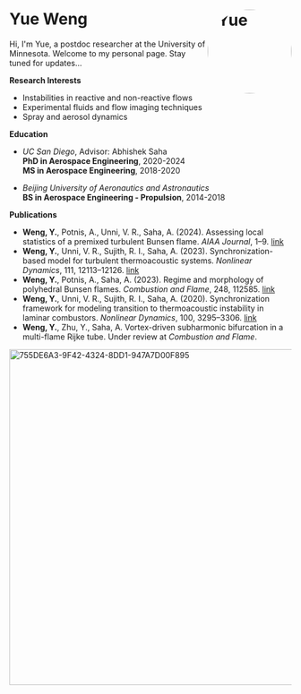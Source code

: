 
# Yue Weng <img src="https://github.com/user-attachments/assets/bb5105c2-5cb4-47f7-a905-6fe3d13f0c17" alt="Yue" align="right" width="150" style="border-radius:60%;">

Hi, I'm Yue, a postdoc researcher at the University of Minnesota. Welcome to my personal page. Stay tuned for updates... 

**Research Interests**
- Instabilities in reactive and non-reactive flows 
- Experimental fluids and flow imaging techniques 
- Spray and aerosol dynamics 


**Education** 
- _UC San Diego_, Advisor: Abhishek Saha \
      **PhD in Aerospace Engineering**, 2020-2024 \
      **MS in Aerospace Engineering**, 2018-2020
  
- _Beijing University of Aeronautics and Astronautics_ \
        **BS in Aerospace Engineering - Propulsion**, 2014-2018
    

**Publications** 
- **Weng, Y.**, Potnis, A., Unni, V. R., Saha, A. (2024). Assessing local statistics of a premixed turbulent Bunsen flame. _AIAA Journal_, 1–9. [link](https://doi.org/10.2514/1.j063916)
- **Weng, Y.**, Unni, V. R., Sujith, R. I., Saha, A. (2023). Synchronization-based model for turbulent thermoacoustic systems. _Nonlinear Dynamics_, 111, 12113–12126. [link](https://doi.org/10.1007/s11071-023-08368-z)
- **Weng, Y.**, Potnis, A., Saha, A. (2023). Regime and morphology of polyhedral Bunsen flames. _Combustion and Flame_, 248, 112585. [link](https://doi.org/10.1016/j.combustflame.2022.112585)
- **Weng, Y.**, Unni, V. R., Sujith, R. I., Saha, A. (2020). Synchronization framework for modeling transition to thermoacoustic instability in laminar combustors. _Nonlinear Dynamics_, 100, 3295–3306. [link](https://doi.org/10.1007/s11071-020-05706-3)
- **Weng, Y.**, Zhu, Y., Saha, A. Vortex-driven subharmonic bifurcation in a multi-flame Rijke tube. Under review at _Combustion and Flame_.

<img src="https://github.com/user-attachments/assets/c69f871c-f065-489b-8abd-ae4e6cd7ae40" alt="755DE6A3-9F42-4324-8DD1-947A7D00F895" width="600">

